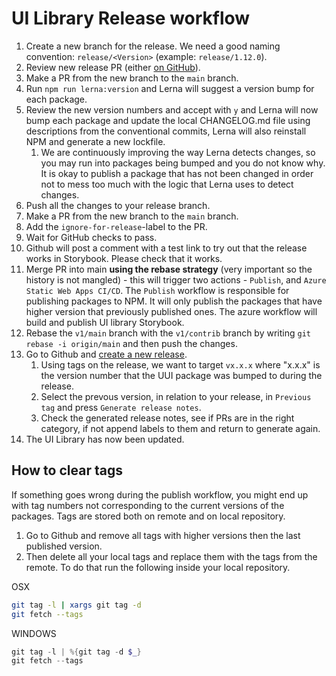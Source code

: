 # UI Library Release workflow

1. Create a new branch for the release. We need a good naming convention: `release/<Version>` (example: `release/1.12.0`).
1. Review new release PR (either [on GitHub](https://github.com/umbraco/Umbraco.UI/compare/)).
1. Make a PR from the new branch to the `main` branch.
1. Run `npm run lerna:version` and Lerna will suggest a version bump for each package.
1. Review the new version numbers and accept with `y` and Lerna will now bump each package and update the local CHANGELOG.md file using descriptions from the conventional commits, Lerna will also reinstall NPM and generate a new lockfile.
   1. We are continuously improving the way Lerna detects changes, so you may run into packages being bumped and you do not know why. It is okay to publish a package that has not been changed in order not to mess too much with the logic that Lerna uses to detect changes.
1. Push all the changes to your release branch.
1. Make a PR from the new branch to the `main` branch.
1. Add the `ignore-for-release`-label to the PR.
1. Wait for GitHub checks to pass.
1. Github will post a comment with a test link to try out that the release works in Storybook. Please check that it works.
1. Merge PR into main **using the rebase strategy** (very important so the history is not mangled) - this will trigger two actions - `Publish`, and `Azure Static Web Apps CI/CD`. The `Publish` workflow is responsible for publishing packages to NPM. It will only publish the packages that have higher version that previously published ones. The azure workflow will build and publish UI library Storybook.
1. Rebase the `v1/main` branch with the `v1/contrib` branch by writing `git rebase -i origin/main` and then push the changes.
1. Go to Github and [create a new release](https://github.com/umbraco/Umbraco.UI/releases/new).
   1. Using tags on the release, we want to target `vx.x.x` where "x.x.x" is the version number that the UUI package was bumped to during the release.
   1. Select the prevous version, in relation to your release, in `Previous tag` and press `Generate release notes`.
   1. Check the generated release notes, see if PRs are in the right category, if not append labels to them and return to generate again.
1. The UI Library has now been updated.

## How to clear tags

If something goes wrong during the publish workflow, you might end up with tag numbers not corresponding to the current versions of the packages. Tags are stored both on remote and on local repository.

1. Go to Github and remove all tags with higher versions then the last published version.
2. Then delete all your local tags and replace them with the tags from the remote. To do that run the following inside your local repository.

OSX

```zsh
git tag -l | xargs git tag -d
git fetch --tags
```

WINDOWS

```powershell
git tag -l | %{git tag -d $_}
git fetch --tags
```
